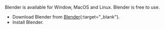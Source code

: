 Blender is available for Window, MacOS and Linux. Blender is free to use. 

+ Download Blender from [Blender](https://www.blender.org/download/){:target="_blank"}.
+ Install Blender.


